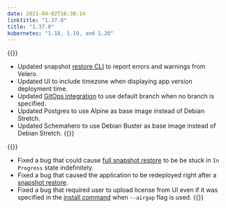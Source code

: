 ```yaml
---
date: 2021-04-02T16:30:14
linktitle: "1.37.0"
title: "1.37.0"
kubernetes: "1.18, 1.19, and 1.20"
---
```


{{<changes>}}
* Updated snapshot [restore CLI](/kots-cli/restore/) to report errors and warnings from Velero.
* Updated UI to include timezone when displaying app version deployment time.
* Updated [GitOps integration](/kotsadm/gitops/single-app-workflows/) to use default branch when no branch is specified.
* Updated Postgres to use Alpine as base image instead of Debian Stretch.
* Updated Schemahero to use Debian Buster as base image instead of Debian Stretch.
{{</changes>}}

{{<fixes>}}
* Fixed a bug that could cause [full snapshot restore](/kotsadm/snapshots/disaster-recovery/#airgapped-embedded-cluster-restore) to be be stuck in `In Progress` state indefinitely.
* Fixed a bug that caused the application to be redeployed right after a [snapshot restore](/kotsadm/snapshots/restore/).
* Fixed a bug that required user to upload license from UI even if it was specified in the [install command](/kots-cli/install/) when `--airgap` flag is used.
{{</fixes>}}
